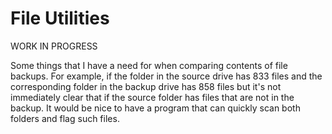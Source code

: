 # File Utilities

WORK IN PROGRESS

Some things that I have a need for when comparing contents of file backups. For 
example, if the folder in the source drive has 833 files and the corresponding 
folder in the backup drive has 858 files but it's not immediately clear that if 
the source folder has files that are not in the backup. It would be nice to have 
a program that can quickly scan both folders and flag such files.
